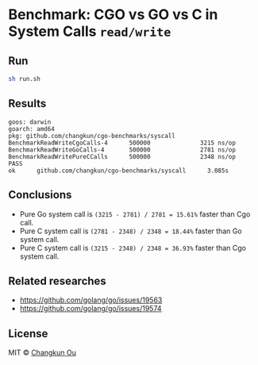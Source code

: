 # Benchmark: CGO vs GO vs C in System Calls `read/write`

## Run

```bash
sh run.sh
```

## Results

```
goos: darwin
goarch: amd64
pkg: github.com/changkun/cgo-benchmarks/syscall
BenchmarkReadWriteCgoCalls-4      500000              3215 ns/op
BenchmarkReadWriteGoCalls-4       500000              2781 ns/op
BenchmarkReadWritePureCCalls      500000              2348 ns/op
PASS
ok      github.com/changkun/cgo-benchmarks/syscall      3.085s
```

## Conclusions

- Pure Go system call is `(3215 - 2781) / 2781 = 15.61%` faster than Cgo call.
- Pure C system call is `(2781 - 2348) / 2348 = 18.44%` faster than Go system call.
- Pure C system call is `(3215 - 2348) / 2348 = 36.93%` faster than Cgo system call.

## Related researches

- https://github.com/golang/go/issues/19563
- https://github.com/golang/go/issues/19574

## License

MIT &copy; [Changkun Ou](https://changkun.de)
